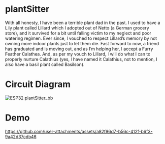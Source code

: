 # plantSitter
With all honesty, I have been a terrible plant dad in the past. I used to have a Lily plant called Lillard which I adopted out of Netto (a German grocery store), and it survived for a bit until falling victim to my neglect and poor watering regimen. Ever since, I vouched to respect Lillard’s memory by not owning more indoor plants just to let them die. Fast forward to now, a friend has graduated and is moving out, and as I’m helping her, I accept a Furry Feather Calathea. And, as per my vouch to Lillard, I will do what I can to properly nurture Calathius (yes, I have named it Calathius, not to mention, I also have a basil plant called Basilson).
# Circuit Diagram

![ESP32 plantSitter_bb](https://github.com/user-attachments/assets/be16a98c-8a3f-45f9-9b4e-645fb4e99dc8)




# Demo

https://github.com/user-attachments/assets/a82f86d7-b56c-412f-b6f3-9a42d37cdb46



